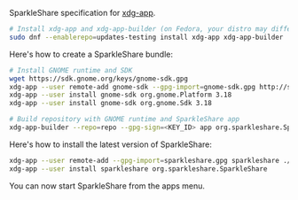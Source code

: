 SparkleShare specification for [xdg-app](https://www.freedesktop.org/wiki/Software/xdg-app/).

```bash
# Install xdg-app and xdg-app-builder (on Fedora, your distro may differ)
sudo dnf --enablerepo=updates-testing install xdg-app xdg-app-builder
```

Here's how to create a SparkleShare bundle:
```bash
# Install GNOME runtime and SDK
wget https://sdk.gnome.org/keys/gnome-sdk.gpg
xdg-app --user remote-add gnome-sdk --gpg-import=gnome-sdk.gpg http://sdk.gnome.org/repo/
xdg-app --user install gnome-sdk org.gnome.Platform 3.18
xdg-app --user install gnome-sdk org.gnome.Sdk 3.18

# Build repository with GNOME runtime and SparkleShare app
xdg-app-builder --repo=repo --gpg-sign=<KEY_ID> app org.sparkleshare.SparkleShare.json
```

Here's how to install the latest version of SparkleShare:
```bash
xdg-app --user remote-add --gpg-import=sparkleshare.gpg sparkleshare ./repo/
xdg-app --user install sparkleshare org.sparkleshare.SparkleShare
```

You can now start SparkleShare from the apps menu.

